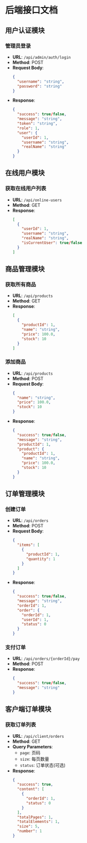 # 后端接口文档

## 用户认证模块

### 管理员登录
- **URL**: `/api/admin/auth/login`
- **Method**: POST
- **Request Body**:
  ```json
  {
    "username": "string",
    "password": "string"
  }
  ```
- **Response**:
  ```json
  {
    "success": true/false,
    "message": "string",
    "token": "string",
    "role": 1,
    "user": {
      "userId": 1,
      "username": "string",
      "realName": "string"
    }
  }
  ```

## 在线用户模块

### 获取在线用户列表
- **URL**: `/api/online-users`
- **Method**: GET
- **Response**:
  ```json
  [
    {
      "userId": 1,
      "username": "string",
      "realName": "string",
      "isCurrentUser": true/false
    }
  ]
  ```

## 商品管理模块

### 获取所有商品
- **URL**: `/api/products`
- **Method**: GET
- **Response**:
  ```json
  [
    {
      "productId": 1,
      "name": "string",
      "price": 100.0,
      "stock": 10
    }
  ]
  ```

### 添加商品
- **URL**: `/api/products`
- **Method**: POST
- **Request Body**:
  ```json
  {
    "name": "string",
    "price": 100.0,
    "stock": 10
  }
  ```
- **Response**:
  ```json
  {
    "success": true/false,
    "message": "string",
    "productId": 1,
    "product": {
      "productId": 1,
      "name": "string",
      "price": 100.0,
      "stock": 10
    }
  }
  ```

## 订单管理模块

### 创建订单
- **URL**: `/api/orders`
- **Method**: POST
- **Request Body**:
  ```json
  {
    "items": [
      {
        "productId": 1,
        "quantity": 1
      }
    ]
  }
  ```
- **Response**:
  ```json
  {
    "success": true/false,
    "message": "string",
    "orderId": 1,
    "order": {
      "orderId": 1,
      "userId": 1,
      "status": 0
    }
  }
  ```

### 支付订单
- **URL**: `/api/orders/{orderId}/pay`
- **Method**: POST
- **Response**:
  ```json
  {
    "success": true/false,
    "message": "string"
  }
  ```

## 客户端订单模块

### 获取订单列表
- **URL**: `/api/client/orders`
- **Method**: GET
- **Query Parameters**:
  - `page`: 页码
  - `size`: 每页数量
  - `status`: 订单状态(可选)
- **Response**:
  ```json
  {
    "success": true,
    "content": [
      {
        "orderId": 1,
        "status": 0
      }
    ],
    "totalPages": 1,
    "totalElements": 1,
    "size": 5,
    "number": 1
  }
  ```